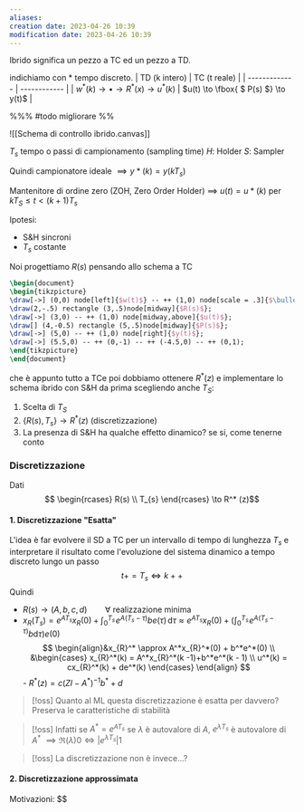 ```yaml
---
aliases: 
creation date: 2023-04-26 10:39
modification date: 2023-04-26 10:39
---
```


Ibrido significa un pezzo a TC ed un pezzo a TD.

indichiamo con \* tempo discreto.
| TD (k intero) | TC (t reale) |
| ------------- | ------------ |
| $w^*(k) \to\bullet\to R^*(x)\to u^*(k)$               | $u(t) \to \fbox{ $ P(s) $} \to y(t)$      | 

%%% #todo migliorare %%

![[Schema di controllo ibrido.canvas]]

$T_{s}$ tempo o passi di campionamento (sampling time)
$H$: Holder
$S$: Sampler

Quindi campionatore ideale $\implies y*(k) = y(kT_{s})$

Mantenitore di ordine zero (ZOH, Zero Order Holder) $\implies$ $u(t) = u*(k)$ per $kT_{S} \leq t < (k + 1)T_{s}$

Ipotesi:
- S&H sincroni
- $T_{s}$ costante

Noi progettiamo $R(s)$ pensando allo schema a TC
```tikz
\begin{document}
\begin{tikzpicture}
\draw[->] (0,0) node[left]{$w(t)$} -- ++ (1,0) node[scale = .3]{$\bullet$} -- ++ (1,0);
\draw(2,-.5) rectangle (3,.5)node[midway]{$R(s)$};
\draw[->] (3,0) -- ++ (1,0) node[midway,above]{$u(t)$};
\draw[] (4,-0.5) rectangle (5,.5)node[midway]{$P(s)$};
\draw[->] (5,0) -- ++ (1,0) node[right]{$y(t)$};
\draw[->] (5.5,0) -- ++ (0,-1) -- ++ (-4.5,0) -- ++ (0,1);
\end{tikzpicture}
\end{document}
```
che è appunto tutto a TCe poi dobbiamo ottenere $R^*(z)$ e implementare lo schema ibrido con S&H da prima scegliendo anche $T_{S}$:

1. Scelta di $T_{S}$
2. $\{ R(s), T_{s} \} \to R^*(z)$ (discretizzazione)
3. La presenza di S&H ha qualche effetto dinamico? se si, come tenerne conto


### Discretizzazione
Dati
$$ \begin{rcases}
R(s) \\
T_{s}
\end{rcases} \to R^* (z)$$
#### 1. Discretizzazione "Esatta"
L'idea è far evolvere il SD a TC per un intervallo di tempo di lunghezza $T_{s}$ e interpretare il risultato come l'evoluzione del sistema dinamico a tempo discreto lungo un passo $$ t += T_{s} \iff k++$$
Quindi 
   - $R(s) \to (A,b,c,d)\qquad \forall$ realizzazione minima
   - $x_{R}(T_{s}) = e^{ AT_{s} } x_{R}(0) + \int _{0}^{T_{s}} \! e^{ A(T_{s} - \tau) }be(\tau)\, \mathrm{d}\tau \approx e^{AT_{s}}x_{R}(0) + (\int _{0}^{T_{s}} \!e^{ A(T_{s} - \tau) } b\mathrm{d}\tau) e(0)$
     $$ \begin{align}&x_{R}^* \approx A^*x_{R}^*(0) + b^*e^*(0) \\ &\begin{cases}
   x_{R}^*(k) = A^*x_{R}^*(k -1)+b^*e^*(k - 1) \\
   u^*(k) = cx_{R}^*(k) + de^*(k)
   \end{cases}
   \end{align} $$
    - $R^*(z) = c(Z I - A^*)^{-1}b^* + d$

>[!oss]
>Quanto al ML questa discretizzazione è esatta per davvero?
>Preserva le caratteristiche di stabilità

>[!oss]
>Infatti se $A^* = e^{ AT_{s} }$ se $\lambda$ è autovalore di $A$, $e^{ \lambda T_{s} }$ è autovalore di $A^*$
>$\implies \Re(\lambda) 0 \iff |e^{ \lambda T_{s} }| 1$

>[!oss]
>La discretizzazione non è invece...?


#### 2. Discretizzazione approssimata
Motivazioni: $$